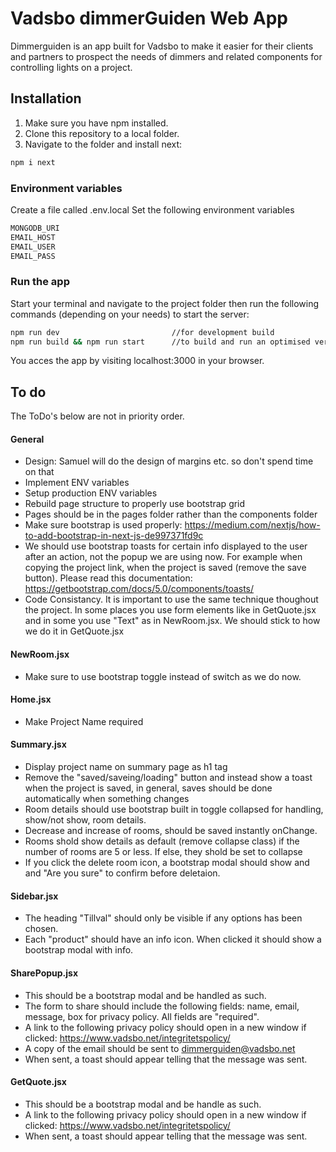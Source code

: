 # Vadsbo dimmerGuiden Web App
Dimmerguiden is an app built for Vadsbo to make it easier for their clients and partners to prospect the needs of dimmers and related components for controlling lights on a project.

## Installation
1. Make sure you have npm installed.
2. Clone this repository to a local folder.
3. Navigate to the folder and install next:
```bash
npm i next
```

### Environment variables

Create a file called .env.local
Set the following environment variables
```bash
MONGODB_URI
EMAIL_HOST
EMAIL_USER
EMAIL_PASS
```

### Run the app
Start your terminal and navigate to the project folder then run the following commands (depending on your needs) to start the server:
```bash
npm run dev                         //for development build
npm run build && npm run start      //to build and run an optimised version.
```

You acces the app by visiting localhost:3000 in your browser.

## To do
The ToDo's below are not in priority order.

#### General
- Design: Samuel will do the design of margins etc. so don't spend time on that
- Implement ENV variables
- Setup production ENV variables
- Rebuild page structure to properly use bootstrap grid
- Pages should be in the pages folder rather than the components folder
- Make sure bootstrap is used properly: https://medium.com/nextjs/how-to-add-bootstrap-in-next-js-de997371fd9c
- We should use bootstrap toasts for certain info displayed to the user after an action, not the popup we are using now. For example when copying the project link, when the project is saved (remove the save button). Please read this documentation: https://getbootstrap.com/docs/5.0/components/toasts/
- Code Consistancy. It is important to use the same technique thoughout the project. In some places you use form elements like in GetQuote.jsx and in some you use "Text" as in NewRoom.jsx. We should stick to how we do it in GetQuote.jsx

#### NewRoom.jsx
- Make sure to use bootstrap toggle instead of switch as we do now.

#### Home.jsx
- Make Project Name required

#### Summary.jsx
- Display project name on summary page as h1 tag
- Remove the "saved/saveing/loading" button and instead show a toast when the project is saved, in general, saves should be done automatically when something changes
- Room details should use bootstrap built in toggle collapsed for handling, show/not show, room details.
- Decrease and increase of rooms, should be saved instantly onChange.
- Rooms shold show details as default (remove collapse class) if the number of rooms are 5 or less. If else, they shold be set to collapse
- If you click the delete room icon, a bootstrap modal should show and and "Are you sure" to confirm before deletaion.

#### Sidebar.jsx
- The heading "Tillval" should only be visible if any options has been chosen.
- Each "product" should have an info icon. When clicked it should show a bootstrap modal with info. 

#### SharePopup.jsx
- This should be a bootstrap modal and be handled as such.
- The form to share should include the following fields: name, email, message, box for privacy policy. All fields are "required".
- A link to the following privacy policy should open in a new window if clicked: https://www.vadsbo.net/integritetspolicy/
- A copy of the email should be sent to dimmerguiden@vadsbo.net
- When sent, a toast should appear telling that the message was sent.

#### GetQuote.jsx
- This should be a bootstrap modal and be handle as such.
- A link to the following privacy policy should open in a new window if clicked: https://www.vadsbo.net/integritetspolicy/
- When sent, a toast should appear telling that the message was sent.